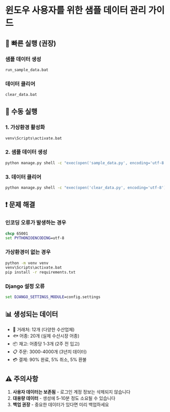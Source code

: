 # 윈도우 사용자를 위한 샘플 데이터 관리 가이드

## 🚀 빠른 실행 (권장)

### 샘플 데이터 생성
```cmd
run_sample_data.bat
```

### 데이터 클리어
```cmd
clear_data.bat
```

## 🔧 수동 실행

### 1. 가상환경 활성화
```cmd
venv\Scripts\activate.bat
```

### 2. 샘플 데이터 생성
```cmd
python manage.py shell -c "exec(open('sample_data.py', encoding='utf-8').read())"
```

### 3. 데이터 클리어
```cmd
python manage.py shell -c "exec(open('clear_data.py', encoding='utf-8').read())"
```

## ❗ 문제 해결

### 인코딩 오류가 발생하는 경우
```cmd
chcp 65001
set PYTHONIOENCODING=utf-8
```

### 가상환경이 없는 경우
```cmd
python -m venv venv
venv\Scripts\activate.bat
pip install -r requirements.txt
```

### Django 설정 오류
```cmd
set DJANGO_SETTINGS_MODULE=config.settings
```

## 📊 생성되는 데이터

- 🏢 거래처: 12개 (다양한 수산업체)
- 🐟 어종: 20개 (실제 수산시장 어종)
- 📦 재고: 어종당 1-3개 (2주 전 입고)
- 📋 주문: 3000-4000개 (3년치 데이터)
- 💳 결제: 90% 완료, 5% 취소, 5% 환불

## ⚠️ 주의사항

1. **사용자 데이터는 보존됨** - 로그인 계정 정보는 삭제되지 않습니다
2. **대용량 데이터** - 생성에 5-10분 정도 소요될 수 있습니다
3. **백업 권장** - 중요한 데이터가 있다면 미리 백업하세요